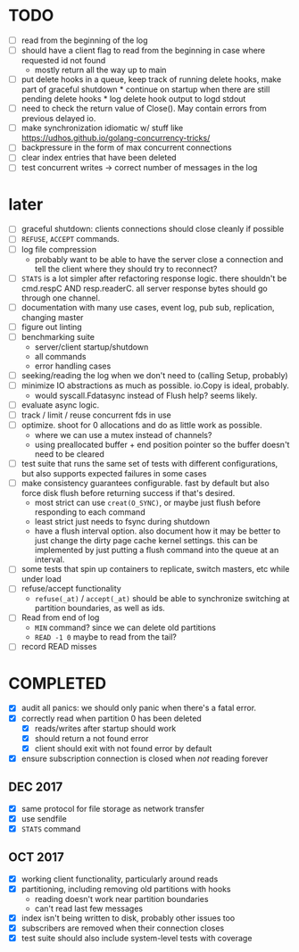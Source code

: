 [modeline]: <> ( vim: set ft=markdown: )

# TODO

* [ ] read from the beginning of the log
* [ ] should have a client flag to read from the beginning in case where
  requested id not found
  * mostly return all the way up to main
* [ ] put delete hooks in a queue, keep track of running delete hooks, make
      part of graceful shutdown
      * continue on startup when there are still pending delete hooks
      * log delete hook output to logd stdout
* [ ] need to check the return value of Close(). May contain errors from
      previous delayed io.
* [ ] make synchronization idiomatic w/ stuff like https://udhos.github.io/golang-concurrency-tricks/
* [ ] backpressure in the form of max concurrent connections
* [ ] clear index entries that have been deleted
* [ ] test concurrent writes -> correct number of messages in the log

# later

* [ ] graceful shutdown: clients connections should close cleanly if possible
* [ ] `REFUSE`, `ACCEPT` commands.
* [ ] log file compression
  * probably want to be able to have the server close a connection and tell the
    client where they should try to reconnect?
* [ ] `STATS` is a lot simpler after refactoring response logic. there
      shouldn't be cmd.respC AND resp.readerC. all server response bytes should go
      through one channel.
* [ ] documentation with many use cases, event log, pub sub, replication,
      changing master
* [ ] figure out linting
* [ ] benchmarking suite
  * server/client startup/shutdown
  * all commands
  * error handling cases
* [ ] seeking/reading the log when we don't need to (calling Setup, probably)
* [ ] minimize IO abstractions as much as possible. io.Copy is ideal, probably.
  * would syscall.Fdatasync instead of Flush help? seems likely.
* [ ] evaluate async logic.
* [ ] track / limit / reuse concurrent fds in use
* [ ] optimize. shoot for 0 allocations and do as little work as possible.
  * where we can use a mutex instead of channels?
  * using preallocated buffer + end position pointer so the buffer doesn't
    need to be cleared
* [ ] test suite that runs the same set of tests with different configurations,
      but also supports expected failures in some cases
* [ ] make consistency guarantees configurable. fast by default but also force
      disk flush before returning success if that's desired.
  * most strict can use `creat(O_SYNC)`, or maybe just flush before
    responding to each command
  * least strict just needs to fsync during shutdown
  * have a flush interval option. also document how it may be better to just
    change the dirty page cache kernel settings. this can be implemented by
    just putting a flush command into the queue at an interval.
* [ ] some tests that spin up containers to replicate, switch masters, etc
      while under load
* [ ] refuse/accept functionality
  * `refuse(_at)` / `accept(_at)` should be able to synchronize switching at
    partition boundaries, as well as ids.
* [ ] Read from end of log
  * `MIN` command? since we can delete old partitions
  * `READ -1 0` maybe to read from the tail?
* [ ] record READ misses

# COMPLETED

* [X] audit all panics: we should only panic when there's a fatal error.
* [X] correctly read when partition 0 has been deleted
  * [X] reads/writes after startup should work
  * [X] should return a not found error
  * [X] client should exit with not found error by default
* [X] ensure subscription connection is closed when _not_ reading forever

## DEC 2017

* [x] same protocol for file storage as network transfer
* [x] use sendfile
* [x] `STATS` command

## OCT 2017

* [x] working client functionality, particularly around reads
* [x] partitioning, including removing old partitions with hooks
  * reading doesn't work near partition boundaries
  * can't read last few messages
* [x] index isn't being written to disk, probably other issues too
* [x] subscribers are removed when their connection closes
* [x] test suite should also include system-level tests with coverage
